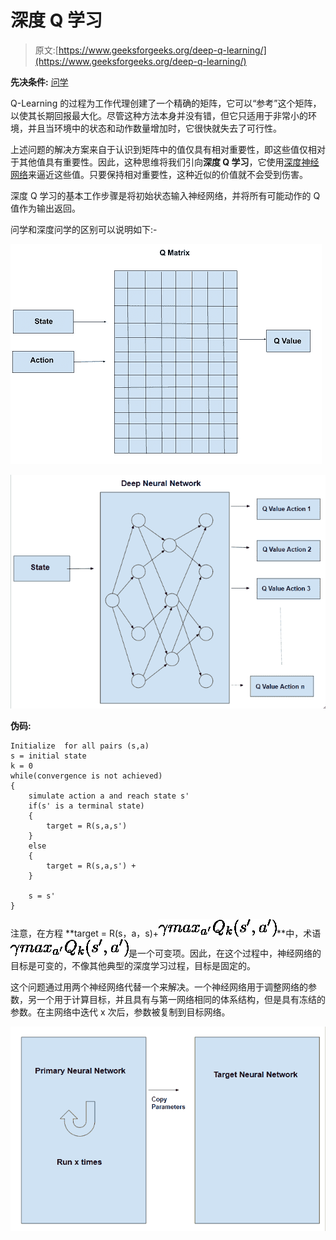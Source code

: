 # 深度 Q 学习

> 原文:[https://www.geeksforgeeks.org/deep-q-learning/](https://www.geeksforgeeks.org/deep-q-learning/)

**先决条件:** [问学](https://www.geeksforgeeks.org/q-learning-in-python/)

Q-Learning 的过程为工作代理创建了一个精确的矩阵，它可以“参考”这个矩阵，以使其长期回报最大化。尽管这种方法本身并没有错，但它只适用于非常小的环境，并且当环境中的状态和动作数量增加时，它很快就失去了可行性。

上述问题的解决方案来自于认识到矩阵中的值仅具有相对重要性，即这些值仅相对于其他值具有重要性。因此，这种思维将我们引向**深度 Q 学习**，它使用[深度神经网络](https://www.geeksforgeeks.org/introduction-deep-learning/)来逼近这些值。只要保持相对重要性，这种近似的价值就不会受到伤害。

深度 Q 学习的基本工作步骤是将初始状态输入神经网络，并将所有可能动作的 Q 值作为输出返回。

问学和深度问学的区别可以说明如下:-

![](img/2e29e15b9e51bba8ec75e0a49db5eb0d.png)

![](img/b8e8a84a3140ddec3a8642c3aa6adc48.png)

**伪码:**

```
Initialize  for all pairs (s,a)
s = initial state
k = 0
while(convergence is not achieved)
{
    simulate action a and reach state s'
    if(s' is a terminal state)
    {
        target = R(s,a,s')
    }
    else
    {
        target = R(s,a,s') + 
    }

    s = s'
}

```

注意，在方程 **target = R(s，a，s)+![\gamma max_{a'}Q_{k}(s',a')](img/c32c0711fe72f6894f23c0ca9a9e2d9c.png "Rendered by QuickLaTeX.com")**中，术语
![\gamma max_{a'}Q_{k}(s',a')](img/c32c0711fe72f6894f23c0ca9a9e2d9c.png "Rendered by QuickLaTeX.com")是一个可变项。因此，在这个过程中，神经网络的目标是可变的，不像其他典型的深度学习过程，目标是固定的。

这个问题通过用两个神经网络代替一个来解决。一个神经网络用于调整网络的参数，另一个用于计算目标，并且具有与第一网络相同的体系结构，但是具有冻结的参数。在主网络中迭代 x 次后，参数被复制到目标网络。

![](img/f182f7b973fd2d9a1057d606f0024f86.png)
